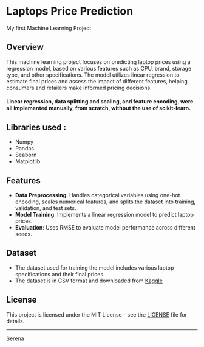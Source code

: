 # Laptops Price Prediction
My first Machine Learning Project

## Overview
This machine learning project focuses on predicting laptop prices using a regression model, based on various features such as CPU, brand, storage type, and other specifications. 
The model utilizes linear regression to estimate final prices and assess the impact of different features, helping consumers and retailers make informed pricing decisions.

#### Linear regression, data splitting and scaling, and feature encoding, were all implemented manually, from scratch, without the use of scikit-learn.

## Libraries used : 
- Numpy
- Pandas
- Seaborn
- Matplotlib

## Features
- **Data Preprocessing**: Handles categorical variables using one-hot encoding, scales numerical features, and splits the dataset into training, validation, and test sets.
- **Model Training**: Implements a linear regression model to predict laptop prices.
- **Evaluation**: Uses RMSE to evaluate model performance across different seeds.

## Dataset
- The dataset used for training the model includes various laptop specifications and their final prices.
- The dataset is in CSV format and downloaded from [Kaggle](https://www.kaggle.com/datasets/juanmerinobermejo/laptops-price-dataset)

## License
This project is licensed under the MIT License - see the [LICENSE](LICENSE) file for details.



---
Serena
